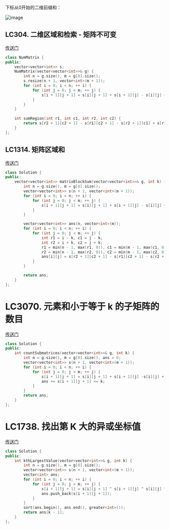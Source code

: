 下标从0开始的二维前缀和：

![image](https://github.com/user-attachments/assets/6f0a28ec-141e-4082-8214-49e6e589af6a)



## LC304. 二维区域和检索 - 矩阵不可变
[传送门](https://leetcode.cn/problems/range-sum-query-2d-immutable/description/)
```C++
class NumMatrix {
public:
    vector<vector<int>> s;
    NumMatrix(vector<vector<int>>& g) {
        int n = g.size(), m = g[0].size();
        s.resize(n + 1, vector<int>(m + 1));
        for (int i = 0; i < n; ++ i) {
            for (int j = 0; j < m; ++ j) {
                s[i + 1][j + 1] = s[i][j + 1] + s[i + 1][j] - s[i][j] + g[i][j];
            }
        }
    }
    
    int sumRegion(int r1, int c1, int r2, int c2) {
        return s[r2 + 1][c2 + 1] - s[r1][c2 + 1] - s[r2 + 1][c1] + s[r1][c1];
    }
};
```

## LC1314. 矩阵区域和
[传送门](https://leetcode.cn/problems/matrix-block-sum/description/)
```C++
class Solution {
public:
    vector<vector<int>> matrixBlockSum(vector<vector<int>>& g, int k) {
        int n = g.size(), m = g[0].size();
        vector<vector<int>> s(n + 1, vector<int>(m + 1));
        for (int i = 0; i < n; ++ i) {
            for (int j = 0; j < m; ++ j) {
                s[i + 1][j + 1] = s[i][j + 1] + s[i + 1][j] - s[i][j] + g[i][j];
            }
        }

        vector<vector<int>> ans(n, vector<int>(m));
        for (int i = 0; i < n; ++ i) {
            for (int j = 0; j < m; ++ j) {
                int r1 = i - k, c1 = j - k;
                int r2 = i + k, c2 = j + k;
                r1 = min(n - 1, max(r1, 0)), c1 = min(m - 1, max(c1, 0));
                r2 = min(n - 1, max(r2, 0)), c2 = min(m - 1, max(c2, 0));
                ans[i][j] = s[r2 + 1][c2 + 1] - s[r1][c2 + 1] - s[r2 + 1][c1] + s[r1][c1];
            }
        }

        return ans;
    }
};
```

# LC3070. 元素和小于等于 k 的子矩阵的数目
[传送门](https://leetcode.cn/problems/count-submatrices-with-top-left-element-and-sum-less-than-k/)
```C++
class Solution {
public:
    int countSubmatrices(vector<vector<int>>& g, int k) {
        int n = g.size(), m = g[0].size(), ans = 0;
        vector<vector<int>> s(n + 1, vector<int>(m + 1));
        for (int i = 0; i < n; ++ i) {
            for (int j = 0; j < m; ++ j) {
                s[i + 1][j + 1] = s[i][j + 1] + s[i + 1][j] -s[i][j] + g[i][j];
                ans += s[i + 1][j + 1] <= k;
            }
        }
        return ans;
    }
};
```

# LC1738. 找出第 K 大的异或坐标值
[传送门](https://leetcode.cn/problems/find-kth-largest-xor-coordinate-value/description/)
```C++
class Solution {
public:
    int kthLargestValue(vector<vector<int>>& g, int k) {
        int n = g.size(), m = g[0].size();
        vector<vector<int>> s(n + 1, vector<int>(m + 1));
        vector<int> ans;
        for (int i = 0; i < n; ++ i) {
            for (int j = 0; j < m; ++ j) {
                s[i + 1][j + 1] = s[i][j + 1] ^ s[i + 1][j] ^ s[i][j] ^ g[i][j];
                ans.push_back(s[i + 1][j + 1]);
            }
        }
        sort(ans.begin(), ans.end(), greater<int>());
        return ans[k - 1];
    }
};
```
